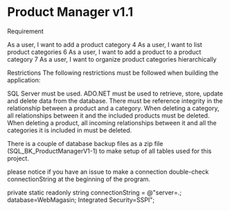# Product Manager v1.1

Requirement

As a user, I want to add a product category 4
As a user, I want to list product categories 6
As a user, I want to add a product to a product category 7
As a user, I want to organize product categories hierarchically


Restrictions
The following restrictions must be followed when building the application:

SQL Server must be used.
ADO.NET must be used to retrieve, store, update and delete data from the database.
There must be reference integrity in the relationship between a product and a category.
When deleting a category, all relationships between it and the included products must be deleted.
When deleting a product, all incoming relationships between it and all the categories it is included in must be deleted.


There is a couple of database backup files as a zip file (SQL_BK_ProductManagerV1-1) to make setup of all tables used for this project.

please notice if you have an issue to make a connection double-check connectionString at the beginning of the program.

private static readonly string connectionString =
            @"server=.; database=WebMagasin; Integrated Security=SSPI";